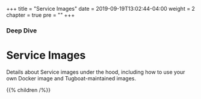 +++
title = "Service Images"
date = 2019-09-19T13:02:44-04:00
weight = 2
chapter = true
pre = "<b></b>"
+++

### Deep Dive

# Service Images

Details about Service images under the hood, including how to use your own Docker image and Tugboat-maintained images.

{{% children  /%}}
